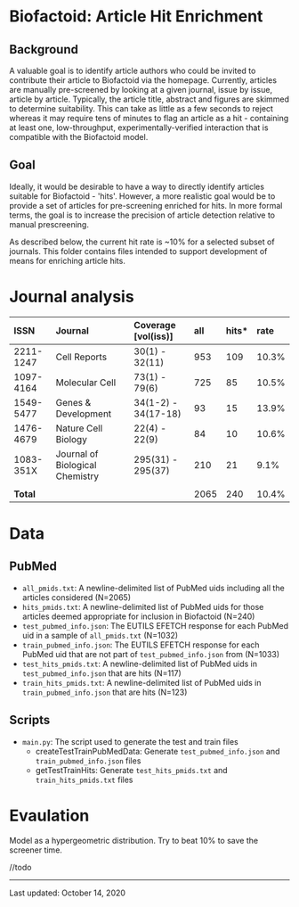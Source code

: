 # Biofactoid: Article Hit Enrichment

## Background

A valuable goal is to identify article authors who could be invited to contribute their article to Biofactoid via the homepage. Currently, articles are manually pre-screened by looking at a given journal, issue by issue, article by article. Typically, the article title, abstract and figures are skimmed to determine suitability. This can take as little as a few seconds to reject whereas it may require tens of minutes to flag an article as a hit - containing at least one, low-throughput, experimentally-verified interaction that is compatible with the Biofactoid model.

## Goal

Ideally, it would be desirable to have a way to directly identify articles suitable for Biofactoid - 'hits'. However, a more realistic goal would be to provide a set of articles for pre-screening enriched for hits. In more formal terms, the goal is to increase the precision of article detection relative to manual prescreening.

As described below, the current hit rate is ~10% for a selected subset of journals. This folder contains files intended to support development of means for enriching article hits.


# Journal analysis

|  **ISSN** | **Journal** | **Coverage [vol(iss)]** | **all** | **hits*** | **rate** |
| :--- | :--- | :--- | :--- | :--- | :--- |
|  2211-1247 | Cell Reports | 30(1) - 32(11) | 953 | 109 | 10.3% |
|  1097-4164 | Molecular Cell | 73(1) - 79(6) | 725 | 85 | 10.5% |
|  1549-5477 | Genes & Development | 34(1-2) - 34(17-18) | 93 | 15 | 13.9% |
|  1476-4679 | Nature Cell Biology | 22(4) - 22(9) | 84 | 10 | 10.6% |
|  1083-351X | Journal of Biological Chemistry | 295(31) - 295(37) | 210 | 21 | 9.1% |
|   |  |  |  |  |  |
|  **Total** |  |  | 2065 | 240 | 10.4% |


# Data

## PubMed

- `all_pmids.txt`: A newline-delimited list of PubMed uids including all the articles considered (N=2065)
- `hits_pmids.txt`: A newline-delimited list of PubMed uids for those articles deemed appropriate for inclusion in Biofactoid (N=240)
- `test_pubmed_info.json`: The EUTILS EFETCH response for each PubMed uid in a sample of `all_pmids.txt` (N=1032)
- `train_pubmed_info.json`: The EUTILS EFETCH response for each PubMed uid that are not part of `test_pubmed_info.json` from (N=1033)
- `test_hits_pmids.txt`:  A newline-delimited list of PubMed uids in `test_pubmed_info.json` that are hits (N=117)
- `train_hits_pmids.txt`:  A newline-delimited list of PubMed uids in `train_pubmed_info.json` that are hits (N=123)


## Scripts

- `main.py`: The script used to generate the test and train files
  - createTestTrainPubMedData: Generate `test_pubmed_info.json` and `train_pubmed_info.json` files
  - getTestTrainHits: Generate `test_hits_pmids.txt` and `train_hits_pmids.txt` files


# Evaulation

Model as a hypergeometric distribution. Try to beat 10% to save the screener time.

//todo

---

Last updated: October 14, 2020